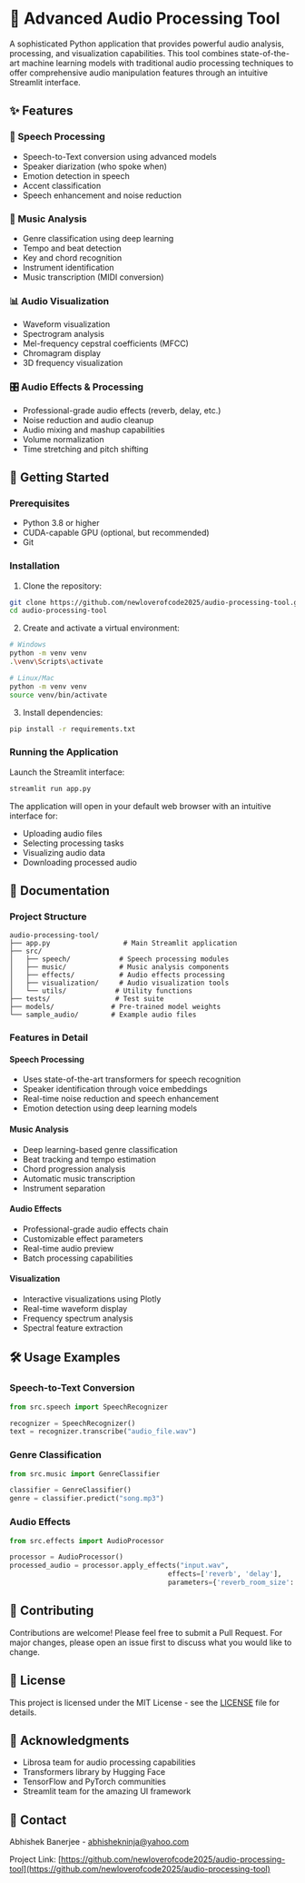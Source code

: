 # 🎵 Advanced Audio Processing Tool

A sophisticated Python application that provides powerful audio analysis, processing, and visualization capabilities. This tool combines state-of-the-art machine learning models with traditional audio processing techniques to offer comprehensive audio manipulation features through an intuitive Streamlit interface.

## ✨ Features

### 🎤 Speech Processing
- Speech-to-Text conversion using advanced models
- Speaker diarization (who spoke when)
- Emotion detection in speech
- Accent classification
- Speech enhancement and noise reduction

### 🎼 Music Analysis
- Genre classification using deep learning
- Tempo and beat detection
- Key and chord recognition
- Instrument identification
- Music transcription (MIDI conversion)

### 📊 Audio Visualization
- Waveform visualization
- Spectrogram analysis
- Mel-frequency cepstral coefficients (MFCC)
- Chromagram display
- 3D frequency visualization

### 🎛️ Audio Effects & Processing
- Professional-grade audio effects (reverb, delay, etc.)
- Noise reduction and audio cleanup
- Audio mixing and mashup capabilities
- Volume normalization
- Time stretching and pitch shifting

## 🚀 Getting Started

### Prerequisites
- Python 3.8 or higher
- CUDA-capable GPU (optional, but recommended)
- Git

### Installation

1. Clone the repository:
```bash
git clone https://github.com/newloverofcode2025/audio-processing-tool.git
cd audio-processing-tool
```

2. Create and activate a virtual environment:
```bash
# Windows
python -m venv venv
.\venv\Scripts\activate

# Linux/Mac
python -m venv venv
source venv/bin/activate
```

3. Install dependencies:
```bash
pip install -r requirements.txt
```

### Running the Application

Launch the Streamlit interface:
```bash
streamlit run app.py
```

The application will open in your default web browser with an intuitive interface for:
- Uploading audio files
- Selecting processing tasks
- Visualizing audio data
- Downloading processed audio

## 📖 Documentation

### Project Structure
```
audio-processing-tool/
├── app.py                  # Main Streamlit application
├── src/
│   ├── speech/            # Speech processing modules
│   ├── music/             # Music analysis components
│   ├── effects/           # Audio effects processing
│   ├── visualization/     # Audio visualization tools
│   └── utils/            # Utility functions
├── tests/                # Test suite
├── models/              # Pre-trained model weights
└── sample_audio/        # Example audio files
```

### Features in Detail

#### Speech Processing
- Uses state-of-the-art transformers for speech recognition
- Speaker identification through voice embeddings
- Real-time noise reduction and speech enhancement
- Emotion detection using deep learning models

#### Music Analysis
- Deep learning-based genre classification
- Beat tracking and tempo estimation
- Chord progression analysis
- Automatic music transcription
- Instrument separation

#### Audio Effects
- Professional-grade audio effects chain
- Customizable effect parameters
- Real-time audio preview
- Batch processing capabilities

#### Visualization
- Interactive visualizations using Plotly
- Real-time waveform display
- Frequency spectrum analysis
- Spectral feature extraction

## 🛠️ Usage Examples

### Speech-to-Text Conversion
```python
from src.speech import SpeechRecognizer

recognizer = SpeechRecognizer()
text = recognizer.transcribe("audio_file.wav")
```

### Genre Classification
```python
from src.music import GenreClassifier

classifier = GenreClassifier()
genre = classifier.predict("song.mp3")
```

### Audio Effects
```python
from src.effects import AudioProcessor

processor = AudioProcessor()
processed_audio = processor.apply_effects("input.wav", 
                                       effects=['reverb', 'delay'],
                                       parameters={'reverb_room_size': 0.8})
```

## 🤝 Contributing

Contributions are welcome! Please feel free to submit a Pull Request. For major changes, please open an issue first to discuss what you would like to change.

## 📝 License

This project is licensed under the MIT License - see the [LICENSE](LICENSE) file for details.

## 🙏 Acknowledgments

- Librosa team for audio processing capabilities
- Transformers library by Hugging Face
- TensorFlow and PyTorch communities
- Streamlit team for the amazing UI framework

## 📧 Contact

Abhishek Banerjee - abhishekninja@yahoo.com

Project Link: [https://github.com/newloverofcode2025/audio-processing-tool](https://github.com/newloverofcode2025/audio-processing-tool)
